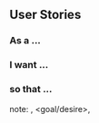 ##  User Stories

### As a ... <!-- .element class="fragment" -->
### I want ... <!-- .element class="fragment" -->
### so that ... <!-- .element class="fragment" -->

note:
    <role>, <goal/desire>, <benefit>
